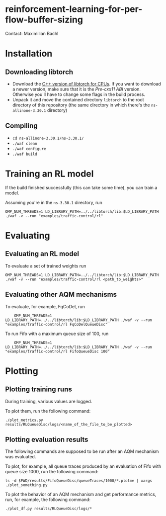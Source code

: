# reinforcement-learning-for-per-flow-buffer-sizing
Contact: Maximilian Bachl

# Installation

## Downloading libtorch

* Download the [C++ version of libtorch for CPUs](https://download.pytorch.org/libtorch/cpu/libtorch-shared-with-deps-1.5.1%2Bcpu.zip). If you want to download a newer version, make sure that it is the *Pre-cxx11 ABI* version. Otherwise you'll have to change some flags in the build process. 
* Unpack it and move the contained directory ```libtorch``` to the root directory of this repository (the same directory in which there's the ```ns-allinone-3.30.1``` directory)

## Compiling

* ```cd ns-allinone-3.30.1/ns-3.30.1/```
* ```./waf clean```
* ```./waf configure```
* ```./waf build```

# Training an RL model

If the build finished successfully (this can take some time), you can train a model. 

Assuming you're in the ```ns-3.30.1``` directory, run 

    OMP_NUM_THREADS=1 LD_LIBRARY_PATH=../../libtorch/lib:$LD_LIBRARY_PATH ./waf -v --run "examples/traffic-control/rl"
    
# Evaluating

## Evaluating an RL model

To evaluate a set of trained weights run 

    OMP_NUM_THREADS=1 LD_LIBRARY_PATH=../../libtorch/lib:$LD_LIBRARY_PATH ./waf -v --run "examples/traffic-control/rl <path_to_weights>"
    
## Evaluating other AQM mechanisms

To evaluate, for example, FqCoDel, run

        OMP_NUM_THREADS=1 LD_LIBRARY_PATH=../../libtorch/lib:$LD_LIBRARY_PATH ./waf -v --run "examples/traffic-control/rl FqCoDelQueueDisc"
        
To run Fifo with a maximum queue size of 100, run

        OMP_NUM_THREADS=1 LD_LIBRARY_PATH=../../libtorch/lib:$LD_LIBRARY_PATH ./waf -v --run "examples/traffic-control/rl FifoQueueDisc 100"
        
# Plotting

## Plotting training runs

During training, various values are logged.

To plot them, run the following command:

    ./plot_metrics.py results/RLQueueDisc/logs/<name_of_the_file_to_be_plotted>

## Plotting evaluation results

The following commands are supposed to be run after an AQM mechanism was evaluated. 

To plot, for example, all queue traces produced by an evaluation of Fifo with queue size 1000, run the following command:

    ls -d $PWD/results/FifoQueueDisc/queueTraces/1000/*.plotme | xargs ./plot_something.py
    
To plot the behavior of an AQM mechanism and get performance metrics, run, for example, the following command:

    ./plot_df.py results/RLQueueDisc/logs/*
